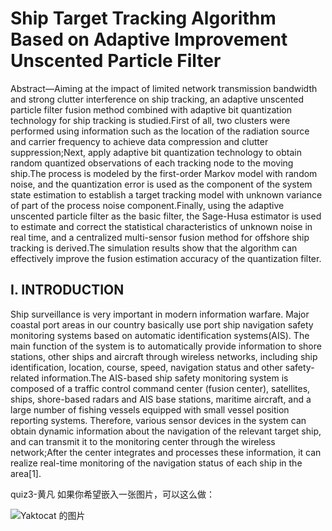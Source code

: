 # Ship Target Tracking Algorithm Based on Adaptive Improvement Unscented Particle Filter

Abstract—Aiming at the impact of limited network transmission bandwidth and strong clutter interference on ship tracking, an adaptive unscented particle filter fusion method combined with adaptive bit quantization technology for ship tracking is studied.First of all, two clusters were performed using information such as the location of the radiation source and carrier frequency to achieve data compression and clutter suppression;Next, apply adaptive bit quantization technology to obtain random quantized observations of each tracking node to the moving ship.The process is modeled by the first-order Markov model with random noise, and the quantization error is used as the component of the system state estimation to establish a target tracking model with unknown variance of part of the process noise component.Finally, using the adaptive unscented particle filter as the basic filter, the Sage-Husa estimator is used to estimate and correct the statistical characteristics of unknown noise in real time, and a centralized multi-sensor fusion method for offshore ship tracking is derived.The simulation results show that the algorithm can effectively improve the fusion estimation accuracy of the quantization filter.

## I.	INTRODUCTION
Ship surveillance is very important in modern information warfare. Major coastal port areas in our country basically use port ship navigation safety monitoring systems based on automatic identification systems(AIS). The main function of the system is to automatically provide information to shore stations, other ships and aircraft through wireless networks, including ship identification, location, course, speed, navigation status and other safety-related information.The AIS-based ship safety monitoring system is composed of a traffic control command center (fusion center), satellites, ships, shore-based radars and AIS base stations, maritime aircraft, and a large number of fishing vessels equipped with small vessel position reporting systems. Therefore, various sensor devices in the system can obtain dynamic information about the navigation of the relevant target ship, and can transmit it to the monitoring center through the wireless network;After the center integrates and processes these information, it can realize real-time monitoring of the navigation status of each ship in the area[1].

quiz3-黄凡
如果你希望嵌入一张图片，可以这么做：
 
![Yaktocat 的图片](https://octodex.github.com/images/yaktocat.png)
